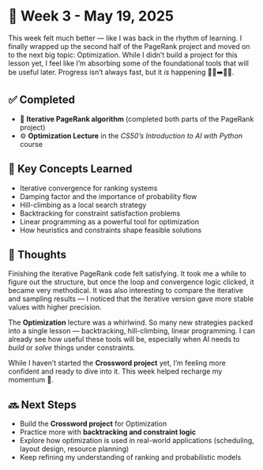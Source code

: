 # 🌿 Week 3 - May 19, 2025

This week felt much better — like I was back in the rhythm of learning. I finally wrapped up the second half of the PageRank project and moved on to the next big topic: Optimization. While I didn’t build a project for this lesson yet, I feel like I’m absorbing some of the foundational tools that will be useful later. Progress isn’t always fast, but it *is* happening 🚶‍♂️➡️🏃‍♂️.

## ✅ Completed  
- 🔁 **Iterative PageRank algorithm** (completed both parts of the PageRank project)  
- ⚙️ **Optimization Lecture** in the *CS50’s Introduction to AI with Python* course

## 🧠 Key Concepts Learned  
- Iterative convergence for ranking systems  
- Damping factor and the importance of probability flow  
- Hill-climbing as a local search strategy  
- Backtracking for constraint satisfaction problems  
- Linear programming as a powerful tool for optimization  
- How heuristics and constraints shape feasible solutions

## 💭 Thoughts  
Finishing the iterative PageRank code felt satisfying. It took me a while to figure out the structure, but once the loop and convergence logic clicked, it became very methodical. It was also interesting to compare the iterative and sampling results — I noticed that the iterative version gave more stable values with higher precision.

The **Optimization** lecture was a whirlwind. So many new strategies packed into a single lesson — backtracking, hill-climbing, linear programming. I can already see how useful these tools will be, especially when AI needs to *build* or *solve* things under constraints.  

While I haven’t started the **Crossword project** yet, I’m feeling more confident and ready to dive into it. This week helped recharge my momentum 💪.

## 🔜 Next Steps  
- Build the **Crossword project** for Optimization  
- Practice more with **backtracking and constraint logic**  
- Explore how optimization is used in real-world applications (scheduling, layout design, resource planning)  
- Keep refining my understanding of ranking and probabilistic models  
